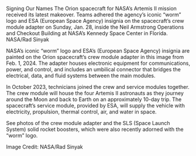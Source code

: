 Signing Our Names 
 The Orion spacecraft for NASA’s Artemis II mission received its latest makeover. Teams adhered the agency’s iconic “worm” logo and ESA (European Space Agency) insignia on the spacecraft’s crew module adapter on Sunday, Jan. 28, inside the Neil Armstrong Operations and Checkout Building at NASA’s Kennedy Space Center in Florida. NASA/Rad Sinyak

NASA’s iconic “worm” logo and ESA’s (European Space Agency) insignia are painted on the Orion spacecraft’s crew module adapter in this image from Feb. 1, 2024. The adapter houses electronic equipment for communications, power, and control, and includes an umbilical connector that bridges the electrical, data, and fluid systems between the main modules.

In October 2023, technicians joined the crew and service modules together. The crew module will house the four Artemis II astronauts as they journey around the Moon and back to Earth on an approximately 10-day trip. The spacecraft’s service module, provided by ESA, will supply the vehicle with electricity, propulsion, thermal control, air, and water in space.

See photos of the crew module adapter and the SLS (Space Launch System) solid rocket boosters, which were also recently adorned with the “worm” logo.

Image Credit: NASA/Rad Sinyak